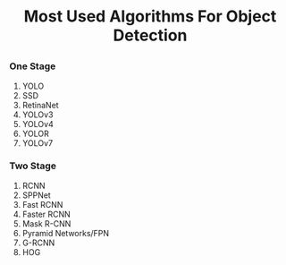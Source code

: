 # <p align="center">Most Used Algorithms For Object Detection</p>



<p align="center"><h3> One Stage</h3></p>
<ol>
<li>YOLO </li>
<li>SSD </li>
<li>RetinaNet </li>
<li>YOLOv3 </li>
<li>YOLOv4 </li>
<li>YOLOR </li>
<li>YOLOv7</li>
</ol>



<p align="center"><h3> Two Stage</h3></p>

<ol>
<li>RCNN</li>
<li>SPPNet </li>
<li>Fast RCNN</li>
<li>Faster RCNN </li>
<li>Mask R-CNN </li>
<li>Pyramid Networks/FPN </li>
<li>G-RCNN</li> 
<li>HOG</li> 
  
</ol>
